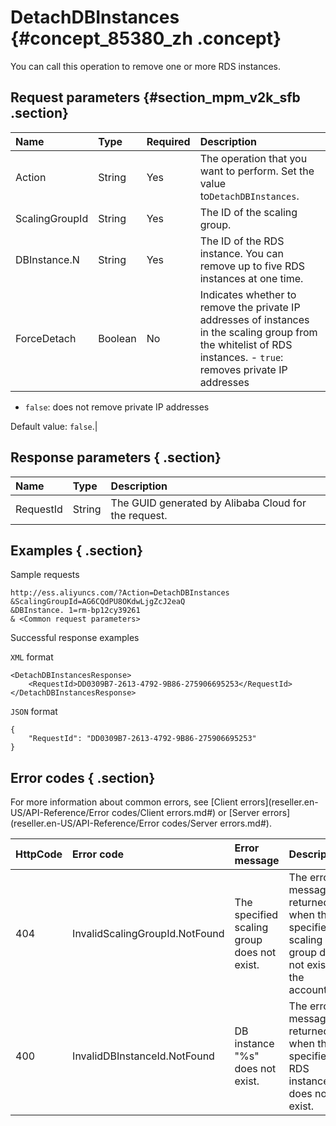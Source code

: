 # DetachDBInstances {#concept_85380_zh .concept}

You can call this operation to remove one or more RDS instances.

## Request parameters {#section_mpm_v2k_sfb .section}

|Name|Type|Required|Description|
|:---|:---|:-------|:----------|
|Action|String|Yes|The operation that you want to perform. Set the value to`DetachDBInstances`.|
|ScalingGroupId|String|Yes|The ID of the scaling group.|
|DBInstance.N|String|Yes|The ID of the RDS instance. You can remove up to five RDS instances at one time.|
|ForceDetach|Boolean|No|Indicates whether to remove the private IP addresses of instances in the scaling group from the whitelist of RDS instances. -    `true`: removes private IP addresses
-    `false`: does not remove private IP addresses

Default value: `false`.|

## Response parameters { .section}

|Name|Type|Description|
|:---|:---|:----------|
|RequestId|String|The GUID generated by Alibaba Cloud for the request.|

## Examples { .section}

Sample requests

```
http://ess.aliyuncs.com/?Action=DetachDBInstances
&ScalingGroupId=AG6CQdPU8OKdwLjgZcJ2eaQ
&DBInstance. 1=rm-bp12cy39261
& <Common request parameters>
```

Successful response examples

`XML` format

```
<DetachDBInstancesResponse>
    <RequestId>DD0309B7-2613-4792-9B86-275906695253</RequestId> 
</DetachDBInstancesResponse>
```

`JSON` format

```
{
    "RequestId": "DD0309B7-2613-4792-9B86-275906695253"
}
```

## Error codes { .section}

For more information about common errors, see [Client errors](reseller.en-US/API-Reference/Error codes/Client errors.md#) or [Server errors](reseller.en-US/API-Reference/Error codes/Server errors.md#).

|HttpCode|Error code|Error message|Description|
|--------|:---------|:------------|:----------|
|404|InvalidScalingGroupId.NotFound|The specified scaling group does not exist.|The error message returned when the specified scaling group does not exist in the account.|
|400|InvalidDBInstanceId.NotFound|DB instance "%s" does not exist.|The error message returned when the specified RDS instance does not exist.|


